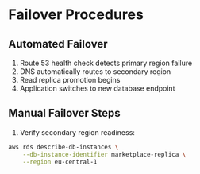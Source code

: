 # Failover Procedures

## Automated Failover
1. Route 53 health check detects primary region failure
2. DNS automatically routes to secondary region
3. Read replica promotion begins
4. Application switches to new database endpoint

## Manual Failover Steps
1. Verify secondary region readiness:
```bash
aws rds describe-db-instances \
    --db-instance-identifier marketplace-replica \
    --region eu-central-1